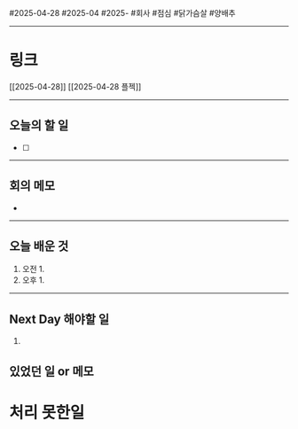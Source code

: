 #2025-04-28 #2025-04 #2025- 
#회사 #점심 #닭가슴살 #양배추

------
# 링크 
[[2025-04-28]]
[[2025-04-28 플젝]]

---
## 오늘의 할 일
- [ ] 
---
## 회의 메모
- 
---
## 오늘 배운 것
1. 오전
    1. 
2. 오후
    1. 
---
## Next Day 해야할 일
1. 


## 있었던 일 or 메모


# 처리 못한일